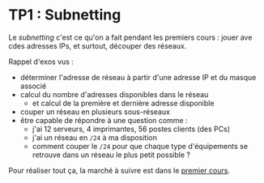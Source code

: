 # TP1 : Subnetting

Le *subnetting* c'est ce qu'on a fait pendant les premiers cours : jouer ave cdes adresses IPs, et surtout, découper des réseaux. 

Rappel d'exos vus : 
* déterminer l'adresse de réseau à partir d'une adresse IP et du masque associé
* calcul du nombre d'adresses disponibles dans le réseau
  * et calcul de la première et dernière adresse disponible
* couper un réseau en plusieurs sous-réseaux
* être capable de répondre à une question comme : 
  * j'ai 12 serveurs, 4 imprimantes, 56 postes clients (des PCs)
  * j'ai un réseau en `/24` à ma disposition
  * comment couper le `/24` pour que chaque type d'équipements se retrouve dans un réseau le plus petit possible ?

Pour réaliser tout ça, la marché à suivre est dans le [premier cours](../../cours/1.md).